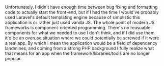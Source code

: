 Unfortunately, I didn't have enough time between bug fixing and formatting code to actually start the front-end, but if I had the time I would've probably used Laravel's default templating engine because of simplistic this application is or rather just used vanilla JS. The whole point of modern JS frameworks is component-oriented programming. There's no reusuable components for what we needed to use I don't think, and if I did use them it'd be an overuse situation where we could potentially be screwed if it were a real app. By which I mean the application would be a field of dependency landmines, and coming from a strong PHP background I fully realize what that means for an app when the framework/libraries/tools are no longer popular.
